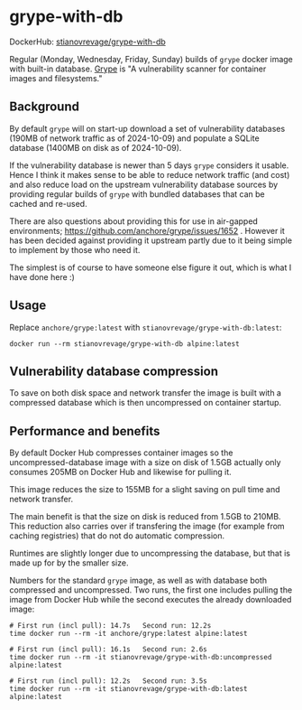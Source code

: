 # grype-with-db

DockerHub: [stianovrevage/grype-with-db](hub.docker.com/r/stianovrevage/grype-with-db)

Regular (Monday, Wednesday, Friday, Sunday) builds of `grype` docker image with built-in database. [Grype](https://github.com/anchore/grype) is "A vulnerability scanner for container images and filesystems."

## Background

By default `grype` will on start-up download a set of vulnerability databases (190MB of network traffic as of 2024-10-09) and populate a SQLite database (1400MB on disk as of 2024-10-09). 

If the vulnerability database is newer than 5 days `grype` considers it usable. Hence I think it makes sense to be able to reduce network traffic (and cost) and also reduce load on the upstream vulnerability database sources by providing regular builds of `grype` with bundled databases that can be cached and re-used.

There are also questions about providing this for use in air-gapped environments; https://github.com/anchore/grype/issues/1652 . However it has been decided against providing it upstream partly due to it being simple to implement by those who need it.

The simplest is of course to have someone else figure it out, which is what I have done here :)

## Usage

Replace `anchore/grype:latest` with `stianovrevage/grype-with-db:latest`:

    docker run --rm stianovrevage/grype-with-db alpine:latest

## Vulnerability database compression

To save on both disk space and network transfer the image is built with a compressed database which is then uncompressed on container startup.

## Performance and benefits

By default Docker Hub compresses container images so the uncompressed-database image with a size on disk of 1.5GB actually only consumes 205MB on Docker Hub and likewise for pulling it.

This image reduces the size to 155MB for a slight saving on pull time and network transfer.

The main benefit is that the size on disk is reduced from 1.5GB to 210MB. This reduction also carries over if transfering the image (for example from caching registries) that do not do automatic compression.

Runtimes are slightly longer due to uncompressing the database, but that is made up for by the smaller size.

Numbers for the standard `grype` image, as well as with database both compressed and uncompressed. Two runs, the first one includes pulling the image from Docker Hub while the second executes the already downloaded image:

    # First run (incl pull): 14.7s   Second run: 12.2s
    time docker run --rm -it anchore/grype:latest alpine:latest
    
    # First run (incl pull): 16.1s   Second run: 2.6s
    time docker run --rm -it stianovrevage/grype-with-db:uncompressed alpine:latest

    # First run (incl pull): 12.2s   Second run: 3.5s
    time docker run --rm -it stianovrevage/grype-with-db:latest alpine:latest
